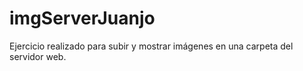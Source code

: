 # imgServerJuanjo
Ejercicio realizado para subir y mostrar imágenes en una carpeta del servidor web.
